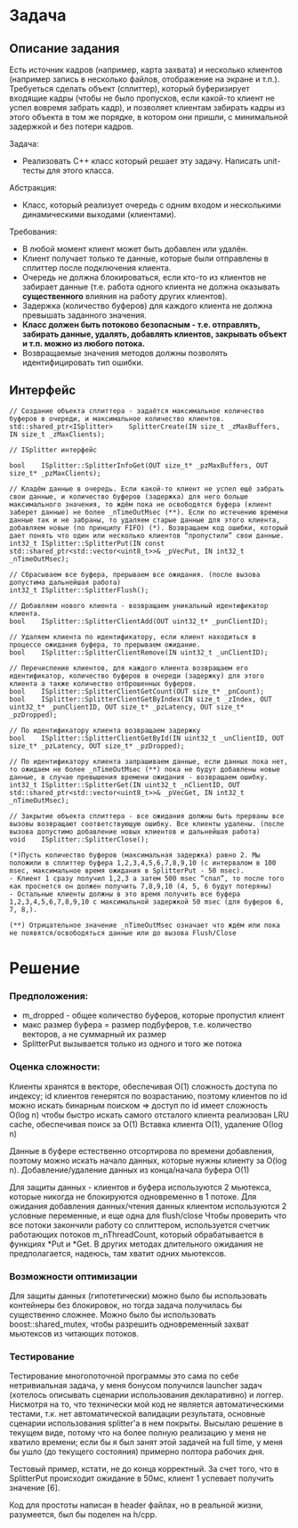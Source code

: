 # Задача
## Описание задания
Есть источник кадров (например, карта захвата) и несколько клиентов (например запись в несколько файлов, отображение на экране и т.п.). Требуеться сделать объект (сплиттер), который буферизирует входящие кадры (чтобы не было пропусков, если какой-то клиент не успел вовремя забрать кадр), и позволяет клиентам забирать кадры из этого объекта в том же порядке, в котором они пришли, с минимальной задержкой и без потери кадров.

Задача:
* Реализовать С++ класс который решает эту задачу.
Написать unit-тесты для этого класса.

Абстракция:
* Класс, который реализует очередь с одним входом и несколькими динамическими выходами (клиентами). 

Требования:
* В любой момент клиент может быть добавлен или удалён.
* Клиент получает только те данные, которые были отправлены в сплиттер после подключения клиента.
* Очередь не должна блокироваться, если кто-то из клиентов не забирает данные (т.е. работа одного клиента не должна оказывать **существенного** влияния на работу других клиентов).
* Задержка (количество буферов) для каждого клиента не должна превышать заданного значения. 
* **Класс должен быть потоково безопасным - т.е. отправлять, забирать данные, удалять, добавлять клиентов, закрывать объект и т.п. можно из любого потока.**
* Возвращаемые значения методов должны позволять идентифицировать тип ошибки. 
## Интерфейс
```
// Создание объекта сплиттера - задаётся максимальное количество буферов в очереди, и максимальное количество клиентов.
std::shared_ptr<ISplitter>    SplitterCreate(IN size_t _zMaxBuffers, IN size_t _zMaxClients);

// ISplitter интерфейс

bool    ISplitter::SplitterInfoGet(OUT size_t* _pzMaxBuffers, OUT size_t* _pzMaxClients);

// Кладём данные в очередь. Если какой-то клиент не успел ещё забрать свои данные, и количество буферов (задержка) для него больше максимального значения, то ждём пока не освободятся буфера (клиент заберет данные) не более _nTimeOutMsec (**). Если по истечению времени данные так и не забраны, то удаляем старые данные для этого клиента, добавляем новые (по принципу FIFO) (*). Возвращаем код ошибки, который дает понять что один или несколько клиентов “пропустили” свои данные.
int32_t ISplitter::SplitterPut(IN const std::shared_ptr<std::vector<uint8_t>>& _pVecPut, IN int32_t _nTimeOutMsec);

// Сбрасываем все буфера, прерываем все ожидания. (после вызова допустима дальнейшая работа)
int32_t ISplitter::SplitterFlush();

// Добавляем нового клиента - возвращаем уникальный идентификатор клиента.
bool    ISplitter::SplitterClientAdd(OUT uint32_t* _punClientID);

// Удаляем клиента по идентификатору, если клиент находиться в процессе ожидания буфера, то прерываем ожидание.
bool    ISplitter::SplitterClientRemove(IN uint32_t _unClientID);

// Перечисление клиентов, для каждого клиента возвращаем его идентификатор, количество буферов в очереди (задержку) для этого клиента а также количество отброшенных буферов.
bool    ISplitter::SplitterClientGetCount(OUT size_t* _pnCount);
bool    ISplitter::SplitterClientGetByIndex(IN size_t _zIndex, OUT uint32_t* _punClientID, OUT size_t* _pzLatency, OUT size_t* _pzDropped);

// По идентификатору клиента возвращаем задержку
bool    ISplitter::SplitterClientGetById(IN uint32_t _unClientID, OUT size_t* _pzLatency, OUT size_t* _pzDropped);

// По идентификатору клиента запрашиваем данные, если данных пока нет, то ожидаем не более _nTimeOutMsec (**) пока не будут добавлены новые данные, в случае превышения времени ожидания - возвращаем ошибку.
int32_t ISplitter::SplitterGet(IN uint32_t _nClientID, OUT std::shared_ptr<std::vector<uint8_t>>& _pVecGet, IN int32_t _nTimeOutMsec);

// Закрытие объекта сплиттера - все ожидания должны быть прерваны все вызовы возвращают соответствующую ошибку. Все клиенты удалены. (после вызова допустимо добавление новых клиентов и дальнейшая работа)
void    ISplitter::SplitterClose();

(*)Пусть количество буферов (максимальная задержка) равно 2. Мы положили в сплиттер буфера 1,2,3,4,5,6,7,8,9,10 (с интервалом в 100 msec, максимальное время ожидания в SplitterPut - 50 msec). 
- Клиент 1 сразу получил 1,2,3 а затем 500 msec “спал”, то после того как проснется он должен получить 7,8,9,10 (4, 5, 6 будут потеряны) 
- Остальные клиенты должны в это время получить все буфера 1,2,3,4,5,6,7,8,9,10 с максимальной задержкой 50 msec (для буферов 6, 7, 8,).

(**) Отрицательное значение _nTimeOutMsec означает что ждём или пока не появятся/освободяться данные или до вызова Flush/Close 
```

# Решение

### Предположения:
* m_dropped - общее количество буферов, которые пропустил клиент
* макс размер буфера = размер подбуферов, т.е. количество векторов, а не суммарный их размер
* SplitterPut вызывается только из одного и того же потока

### Оценка сложности:

Клиенты хранятся в векторе, обеспечивая О(1) сложность доступа по индексу; id клиентов генерятся по возрастанию,
поэтому клиентов по id можно искать бинарным поиском => доступ по id имеет сложность O(log n)
чтобы быстро искать самого отсталого клиента реализован LRU cache, обеспечивая поиск за О(1)
Вставка клиента О(1), удаление О(log n)

Данные в буфере естественно отсортирова по времени добавления, поэтому можно искать начало данных, которые нужны клиенту за O(log n).
Добавление/удаление данных из конца/начала буфера O(1)

Для защиты данных - клиентов и буфера используются 2 мьютекса, которые никогда не блокируются одновременно в 1 потоке.
Для ожидания добавления данных/чтения данных клиентом используются 2 условные переменные, и еще одна для flush/close
Чтобы проверить что все потоки закончили работу со сплиттером, используется счетчик работающих потоков m_nThreadCount,
который обрабатывается в функциях *Put и *Get. В других методах длительного ожидания не предполагается, надеюсь, там хватит одних мьютексов.

### Возможности оптимизации

Для защиты данных (гипотетически) можно было бы использовать контейнеры без блокировок, но тогда задача получилась бы существенно сложнее. Можно было бы использовать boost::shared_mutex, чтобы разрешить одновременный захват мьютексов из читающих потоков.

### Тестирование

Тестирование многопоточной программы это сама по себе нетривиальная задача, у меня бонусом получился launcher задач (хотелось описывать сценарии использования декларативно) и логгер.
Нисмотря на то, что технически мой код не является автоматическими тестами, т.к. нет автоматической валидации результата, основные сценарии использования splitter'а в нем покрыты. Высылаю решение в текущем виде,
потому что на более полную реализацию у меня не хватило времени; если бы я был занят этой задачей на full time, у меня бы ушло (до текущего состояния) примерно полтора рабочих дня.

Тестовый пример, кстати, не до конца корректный. За счет того, что в SplitterPut происходит ожидание в 50мс, клиент 1 успевает получить значение [6].

Код для простоты написан в header файлах, но в реальной жизни, разумеется, был бы поделен на h/cpp.
